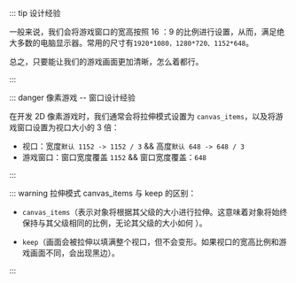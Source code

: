 <PageHeader content="如何设计游戏窗口的大小？" />

::: tip 设计经验

一般来说，我们会将游戏窗口的宽高按照 16 ：9 的比例进行设置，从而，满足绝大多数的电脑显示器。常用的尺寸有`1920*1080，1280*720、1152*648`。

总之，只要能让我们的游戏画面更加清晰，怎么着都行。

:::

::: danger 像素游戏 -- 窗口设计经验

在开发 2D 像素游戏时，我们通常会将拉伸模式设置为 `canvas_items`，以及将游戏窗口设置为视口大小的 3 倍：

- 视口：宽度`默认 1152 -> 1152 / 3` && 高度`默认 648 -> 648 / 3`
- 游戏窗口：窗口宽度覆盖 `1152` && 窗口宽度覆盖：`648`

:::

::: warning 拉伸模式 canvas_items 与 keep 的区别：

- `canvas_items`（表示对象将根据其父级的大小进行拉伸。这意味着对象将始终保持与其父级相同的比例，无论其父级的大小如何 ）。

- `keep`（画面会被拉伸以填满整个视口，但不会变形。如果视口的宽高比例和游戏画面不同，会出现黑边）。

:::
